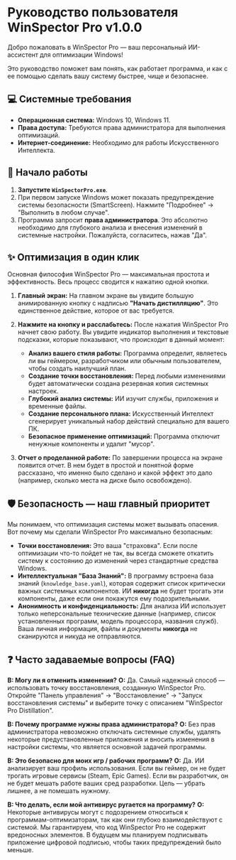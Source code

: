 # Руководство пользователя WinSpector Pro v1.0.0

Добро пожаловать в WinSpector Pro — ваш персональный ИИ-ассистент для оптимизации Windows!

Это руководство поможет вам понять, как работает программа, и как с ее помощью сделать вашу систему быстрее, чище и безопаснее.

## 💻 Системные требования

-   **Операционная система:** Windows 10, Windows 11.
-   **Права доступа:** Требуются права администратора для выполнения оптимизаций.
-   **Интернет-соединение:** Необходимо для работы Искусственного Интеллекта.

## 🚀 Начало работы

1.  **Запустите `WinSpectorPro.exe`**.
2.  При первом запуске Windows может показать предупреждение системы безопасности (SmartScreen). Нажмите "Подробнее" -> "Выполнить в любом случае".
3.  Программа запросит **права администратора**. Это абсолютно необходимо для глубокого анализа и внесения изменений в системные настройки. Пожалуйста, согласитесь, нажав "Да".

## ✨ Оптимизация в один клик

Основная философия WinSpector Pro — максимальная простота и эффективность. Весь процесс сводится к нажатию одной кнопки.

1.  **Главный экран:**
    На главном экране вы увидите большую анимированную кнопку с надписью **"Начать дистилляцию"**. Это единственное действие, которое от вас требуется.

2.  **Нажмите на кнопку и расслабьтесь:**
    После нажатия WinSpector Pro начнет свою работу. Вы увидите индикатор выполнения и текстовые подсказки, которые показывают, что происходит в данный момент:
    - **Анализ вашего стиля работы:** Программа определит, являетесь ли вы геймером, разработчиком или обычным пользователем, чтобы создать наилучший план.
    - **Создание точки восстановления:** Перед любыми изменениями будет автоматически создана резервная копия системных настроек.
    - **Глубокий анализ системы:** ИИ изучит службы, приложения и временные файлы.
    - **Создание персонального плана:** Искусственный Интеллект сгенерирует уникальный набор действий специально для вашего ПК.
    - **Безопасное применение оптимизаций:** Программа отключит ненужные компоненты и удалит "мусор".

3.  **Отчет о проделанной работе:**
    По завершении процесса на экране появится отчет. В нем будет в простой и понятной форме рассказано, что именно было сделано и какой эффект это дало (например, сколько места на диске было освобождено).

## 🛡️ Безопасность — наш главный приоритет

Мы понимаем, что оптимизация системы может вызывать опасения. Вот почему мы сделали WinSpector Pro максимально безопасным:

-   **Точки восстановления:** Это ваша "страховка". Если после оптимизации что-то пойдет не так, вы всегда сможете откатить систему к состоянию до изменений через стандартные средства Windows.
-   **Интеллектуальная "База Знаний":** В программу встроена база знаний (`knowledge_base.yaml`), которая содержит список критически важных системных компонентов. ИИ **никогда** не будет трогать эти компоненты, даже если они покажутся ему подозрительными.
-   **Анонимность и конфиденциальность:** Для анализа ИИ использует только неперсональные технические данные (например, список установленных программ, модель процессора, названия служб). Ваша личная информация, файлы и документы **никогда** не сканируются и никуда не отправляются.

## ❓ Часто задаваемые вопросы (FAQ)

**В: Могу ли я отменить изменения?**
**О:** Да. Самый надежный способ — использовать точку восстановления, созданную WinSpector Pro. Откройте "Панель управления" -> "Восстановление" -> "Запуск восстановления системы" и выберите точку с описанием "WinSpector Pro Distillation".

**В: Почему программе нужны права администратора?**
**О:** Без прав администратора невозможно отключать системные службы, удалять некоторые предустановленные приложения и вносить изменения в настройки системы, что является основной задачей программы.

**В: Это безопасно для моих игр / рабочих программ?**
**О:** Да. ИИ анализирует ваш профиль использования. Если вы геймер, он не будет трогать игровые сервисы (Steam, Epic Games). Если вы разработчик, он не будет мешать работе ваших сред разработки. Цель — убрать лишнее, а не помешать нужному.

**В: Что делать, если мой антивирус ругается на программу?**
**О:** Некоторые антивирусы могут с подозрением относиться к программам-оптимизаторам, так как они глубоко взаимодействуют с системой. Мы гарантируем, что код WinSpector Pro не содержит вредоносных элементов. В будущем мы планируем подписывать приложение цифровой подписью, чтобы таких предупреждений было меньше.